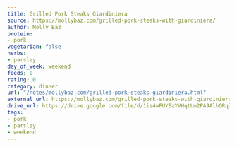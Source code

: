 ```yaml
---
title: Grilled Pork Steaks Giardiniera
source: https://mollybaz.com/grilled-pork-steaks-with-giardiniera/
author: Molly Baz
protein:
- pork
vegetarian: false
herbs:
- parsley
day_of_week: weekend
feeds: 0
rating: 0
category: dinner
url: "/notes/mollybaz.com/grilled-pork-steaks-giardiniera.html"
external_url: https://mollybaz.com/grilled-pork-steaks-with-giardiniera/
drive_url: https://drive.google.com/file/d/1is4wFUYEaYVHqtUm2PA9AlhQRqljxjT8/view?usp=drive_link
tags:
- pork
- parsley
- weekend
---
```




